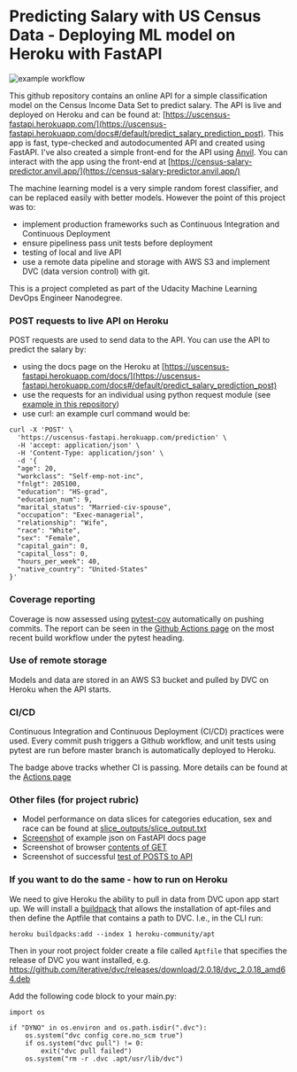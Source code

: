 # Predicting Salary with US Census Data - Deploying ML model on Heroku with FastAPI

![example workflow](https://github.com/statneutrino/uscensus-fastapi/actions/workflows/python-app.yml/badge.svg)

This github repository contains an online API for a simple classification model
on the Census Income Data Set to predict salary. The API is live and deployed on Heroku and can be found at:
[https://uscensus-fastapi.herokuapp.com/](https://uscensus-fastapi.herokuapp.com/docs#/default/predict_salary_prediction_post). This app is 
fast, type-checked and autodocumented API and created using FastAPI. I've also created a simple front-end for the API using [Anvil](https://anvil.works).
You can interact with the app using the front-end at [https://census-salary-predictor.anvil.app/](https://census-salary-predictor.anvil.app/)

The machine learning model is a very simple random forest classifier, and can be replaced easily with better models. However the point of this project was to:
- implement production frameworks such as Continuous Integration and Continuous Deployment
- ensure pipeliness pass unit tests before deployment
- testing of local and live API
- use a remote data pipeline and storage with AWS S3 and implement DVC (data version control) with git.

This is a project completed as part of the Udacity Machine Learning
DevOps Engineer Nanodegree. 

### POST requests to live API on Heroku

POST requests are used to send data to the API.
You can use the API to predict the salary by:
- using the docs page on the Heroku at 
[https://uscensus-fastapi.herokuapp.com/docs/](https://uscensus-fastapi.herokuapp.com/docs#/default/predict_salary_prediction_post)
- use the requests for an individual using python request module (see [example in this repository](./tests/live_api.py))
- use curl: an example curl command would be:

```
curl -X 'POST' \
  'https://uscensus-fastapi.herokuapp.com/prediction' \
  -H 'accept: application/json' \
  -H 'Content-Type: application/json' \
  -d '{
  "age": 20,
  "workclass": "Self-emp-not-inc",
  "fnlgt": 205100,
  "education": "HS-grad",
  "education_num": 9,
  "marital_status": "Married-civ-spouse",
  "occupation": "Exec-managerial",
  "relationship": "Wife",
  "race": "White",
  "sex": "Female",
  "capital_gain": 0,
  "capital_loss": 0,
  "hours_per_week": 40,
  "native_country": "United-States"
}'
```

### Coverage reporting

Coverage is now assessed using [pytest-cov](https://pytest-cov.readthedocs.io/en/latest/readme.html) automatically on pushing commits. The report can be seen in the
[Github Actions page](https://github.com/statneutrino/uscensus-fastapi/actions) on the most recent build workflow under the pytest heading.

### Use of remote storage

Models and data are stored in an AWS S3 bucket and pulled by DVC on Heroku when the API starts.

### CI/CD

Continuous Integration and Continuous Deployment (CI/CD) practices were used. Every commit push triggers a Github workflow, and unit tests using pytest are run before
master branch is automatically deployed to Heroku.

The badge above tracks whether CI is passing. More details can be found at the [Actions page](https://github.com/statneutrino/uscensus-fastapi/actions)

### Other files (for project rubric)

- Model performance on data slices for categories education, sex and race can be found at [slice_outputs/slice_output.txt](./slice_outputs/slice_output.txt)
- [Screenshot](./screenshots/example.png) of example json on FastAPI docs page
- Screenshot of browser [contents of GET](./screenshots/live_get.png) 
- Screenshot of successful [test of POSTS to API](./screenshots/live_post.png) 

### If you want to do the same - how to run on Heroku

We need to give Heroku the ability to pull in data from DVC upon app start up. We will install a [buildpack](https://elements.heroku.com/buildpacks/heroku/heroku-buildpack-apt) that allows the installation of apt-files and then define the Aptfile that contains a path to DVC. I.e., in the CLI run:

`heroku buildpacks:add --index 1 heroku-community/apt`

Then in your root project folder create a file called `Aptfile` that specifies the release of DVC you want installed, e.g.
https://github.com/iterative/dvc/releases/download/2.0.18/dvc_2.0.18_amd64.deb
 
Add the following code block to your main.py:

```
import os

if "DYNO" in os.environ and os.path.isdir(".dvc"):
    os.system("dvc config core.no_scm true")
    if os.system("dvc pull") != 0:
        exit("dvc pull failed")
    os.system("rm -r .dvc .apt/usr/lib/dvc")
```
